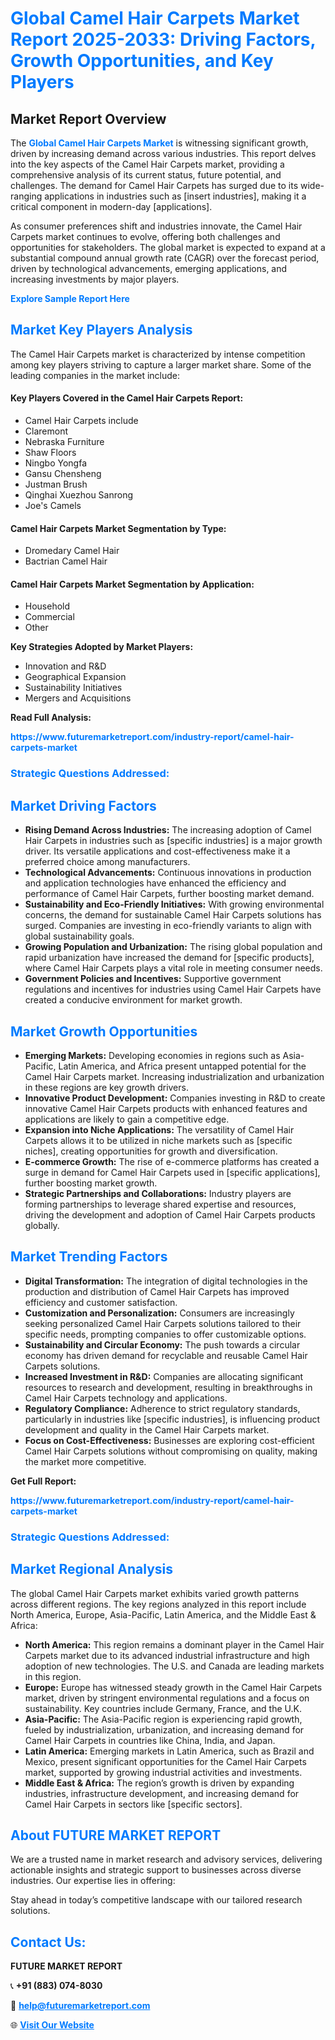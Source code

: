 <h1 style="color: #007BFF;">Global Camel Hair Carpets Market Report 2025-2033: Driving Factors, Growth Opportunities, and Key Players</h1>

<section id="overview">
<h2>Market Report Overview</h2>
<p>The <a href="https://www.futuremarketreport.com/industry-report/camel-hair-carpets-market" style="color: #007BFF; text-decoration: none;"><strong>Global Camel Hair Carpets Market</strong></a> is witnessing significant growth, driven by increasing demand across various industries. This report delves into the key aspects of the Camel Hair Carpets market, providing a comprehensive analysis of its current status, future potential, and challenges. The demand for Camel Hair Carpets has surged due to its wide-ranging applications in industries such as [insert industries], making it a critical component in modern-day [applications].</p>
<p>As consumer preferences shift and industries innovate, the Camel Hair Carpets market continues to evolve, offering both challenges and opportunities for stakeholders. The global market is expected to expand at a substantial compound annual growth rate (CAGR) over the forecast period, driven by technological advancements, emerging applications, and increasing investments by major players.</p>
</section>

<section id="overview">
<p><a href="https://www.futuremarketreport.com/request-sample/reportId=100069" style="color: #007BFF; text-decoration: none;"><strong>Explore Sample Report Here</strong></a></p>
</section>

<section id="key-players">
<h2 style="color: #007BFF;">Market Key Players Analysis</h2>
<p>The Camel Hair Carpets market is characterized by intense competition among key players striving to capture a larger market share. Some of the leading companies in the market include:</p>
<h4>Key Players Covered in the Camel Hair Carpets Report:</h4>
<ul><li>Camel Hair Carpets include</li><li>Claremont</li><li>Nebraska Furniture</li><li>Shaw Floors</li><li>Ningbo Yongfa</li><li>Gansu Chensheng</li><li>Justman Brush</li><li>Qinghai Xuezhou Sanrong</li><li>Joe&#039;s Camels</li></ul>
<h4>Camel Hair Carpets Market Segmentation by Type:</h4>
<ul><li>Dromedary Camel Hair</li><li>Bactrian Camel Hair</li></ul>

<h4>Camel Hair Carpets Market Segmentation by Application:</h4>
<ul><li>Household</li><li>Commercial</li><li>Other</li></ul>
<p><strong>Key Strategies Adopted by Market Players:</strong></p>
<ul>
<li>Innovation and R&D</li>
<li>Geographical Expansion</li>
<li>Sustainability Initiatives</li>
<li>Mergers and Acquisitions</li>
</ul>
</section>

<section>
<p><strong>Read Full Analysis: </strong></p><a href="https://www.futuremarketreport.com/industry-report/camel-hair-carpets-market" style="color: #007BFF; text-decoration: none;"><strong>https://www.futuremarketreport.com/industry-report/camel-hair-carpets-market</strong></a>
<h3 style="color: #007BFF;">Strategic Questions Addressed:</h3>
</section>

<section id="driving-factors">
<h2 style="color: #007BFF;">Market Driving Factors</h2>
<ul>
<li><strong>Rising Demand Across Industries:</strong> The increasing adoption of Camel Hair Carpets in industries such as [specific industries] is a major growth driver. Its versatile applications and cost-effectiveness make it a preferred choice among manufacturers.</li>
<li><strong>Technological Advancements:</strong> Continuous innovations in production and application technologies have enhanced the efficiency and performance of Camel Hair Carpets, further boosting market demand.</li>
<li><strong>Sustainability and Eco-Friendly Initiatives:</strong> With growing environmental concerns, the demand for sustainable Camel Hair Carpets solutions has surged. Companies are investing in eco-friendly variants to align with global sustainability goals.</li>
<li><strong>Growing Population and Urbanization:</strong> The rising global population and rapid urbanization have increased the demand for [specific products], where Camel Hair Carpets plays a vital role in meeting consumer needs.</li>
<li><strong>Government Policies and Incentives:</strong> Supportive government regulations and incentives for industries using Camel Hair Carpets have created a conducive environment for market growth.</li>
</ul>
</section>

<section id="growth-opportunities">
<h2 style="color: #007BFF;">Market Growth Opportunities</h2>
<ul>
<li><strong>Emerging Markets:</strong> Developing economies in regions such as Asia-Pacific, Latin America, and Africa present untapped potential for the Camel Hair Carpets market. Increasing industrialization and urbanization in these regions are key growth drivers.</li>
<li><strong>Innovative Product Development:</strong> Companies investing in R&D to create innovative Camel Hair Carpets products with enhanced features and applications are likely to gain a competitive edge.</li>
<li><strong>Expansion into Niche Applications:</strong> The versatility of Camel Hair Carpets allows it to be utilized in niche markets such as [specific niches], creating opportunities for growth and diversification.</li>
<li><strong>E-commerce Growth:</strong> The rise of e-commerce platforms has created a surge in demand for Camel Hair Carpets used in [specific applications], further boosting market growth.</li>
<li><strong>Strategic Partnerships and Collaborations:</strong> Industry players are forming partnerships to leverage shared expertise and resources, driving the development and adoption of Camel Hair Carpets products globally.</li>
</ul>
</section>

<section id="trending-factors">
<h2 style="color: #007BFF;">Market Trending Factors</h2>
<ul>
<li><strong>Digital Transformation:</strong> The integration of digital technologies in the production and distribution of Camel Hair Carpets has improved efficiency and customer satisfaction.</li>
<li><strong>Customization and Personalization:</strong> Consumers are increasingly seeking personalized Camel Hair Carpets solutions tailored to their specific needs, prompting companies to offer customizable options.</li>
<li><strong>Sustainability and Circular Economy:</strong> The push towards a circular economy has driven demand for recyclable and reusable Camel Hair Carpets solutions.</li>
<li><strong>Increased Investment in R&D:</strong> Companies are allocating significant resources to research and development, resulting in breakthroughs in Camel Hair Carpets technology and applications.</li>
<li><strong>Regulatory Compliance:</strong> Adherence to strict regulatory standards, particularly in industries like [specific industries], is influencing product development and quality in the Camel Hair Carpets market.</li>
<li><strong>Focus on Cost-Effectiveness:</strong> Businesses are exploring cost-efficient Camel Hair Carpets solutions without compromising on quality, making the market more competitive.</li>
</ul>
</section>

<section>
<p><strong>Get Full Report: </strong></p><a href="https://www.futuremarketreport.com/industry-report/camel-hair-carpets-market" style="color: #007BFF; text-decoration: none;"><strong>https://www.futuremarketreport.com/industry-report/camel-hair-carpets-market</strong></a>
<h3 style="color: #007BFF;">Strategic Questions Addressed:</h3>
</section>


<section id="regional-analysis">
<h2 style="color: #007BFF;">Market Regional Analysis</h2>
<p>The global Camel Hair Carpets market exhibits varied growth patterns across different regions. The key regions analyzed in this report include North America, Europe, Asia-Pacific, Latin America, and the Middle East & Africa:</p>
<ul>
<li><strong>North America:</strong> This region remains a dominant player in the Camel Hair Carpets market due to its advanced industrial infrastructure and high adoption of new technologies. The U.S. and Canada are leading markets in this region.</li>
<li><strong>Europe:</strong> Europe has witnessed steady growth in the Camel Hair Carpets market, driven by stringent environmental regulations and a focus on sustainability. Key countries include Germany, France, and the U.K.</li>
<li><strong>Asia-Pacific:</strong> The Asia-Pacific region is experiencing rapid growth, fueled by industrialization, urbanization, and increasing demand for Camel Hair Carpets in countries like China, India, and Japan.</li>
<li><strong>Latin America:</strong> Emerging markets in Latin America, such as Brazil and Mexico, present significant opportunities for the Camel Hair Carpets market, supported by growing industrial activities and investments.</li>
<li><strong>Middle East & Africa:</strong> The region’s growth is driven by expanding industries, infrastructure development, and increasing demand for Camel Hair Carpets in sectors like [specific sectors].</li>
</ul>
</section>

<footer>
<h2 style="color: #007BFF;">About FUTURE MARKET REPORT</h2>
<p>We are a trusted name in market research and advisory services, delivering actionable insights and strategic support to businesses across diverse industries. Our expertise lies in offering:</p>

<p>Stay ahead in today’s competitive landscape with our tailored research solutions.</p>

<h2 style="color: #007BFF;">Contact Us:</h2>
<p><strong>FUTURE MARKET REPORT</strong></p>
<p>📞 <strong>+91 (883) 074-8030</strong></p>
<p>📧 <strong><a href="mailto:help@futuremarketreport.com" style="color: #007BFF;">help@futuremarketreport.com</a></strong></p>
<p>🌐 <strong><a href="https://www.futuremarketreport.com/" style="color: #007BFF;">Visit Our Website</a></strong></p>
</footer>